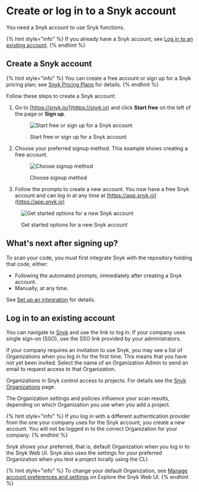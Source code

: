 # Create or log in to a Snyk account

You need a Snyk account to use Snyk functions.

{% hint style="info" %}
If you already have a Snyk account, see [Log in to an existing account](create-or-log-in-to-a-snyk-account.md#log-in-to-an-existing-account).
{% endhint %}

## Create a Snyk account

{% hint style="info" %}
You can create a free account or sign up for a Snyk pricing plan; see [Snyk Pricing Plans](../../implement-snyk/enterprise-implementation-guide/trial-limitations.md) for details.
{% endhint %}

Follow these steps to create a Snyk account:

1.  Go to [https://snyk.io/](https://snyk.io) and click **Start free** on the left of the page or **Sign up**.

    <figure><img src="../../.gitbook/assets/start-free_signup.png" alt="Start free or sign up for a Snyk account"><figcaption><p>Start free or sign up for a Snyk account</p></figcaption></figure>
2.  Choose your preferred signup method. This example shows creating a free account.

    <figure><img src="../../.gitbook/assets/signin_method_10nov2022.png" alt="Choose signup method"><figcaption><p>Choose signup method</p></figcaption></figure>
3. Follow the prompts to create a new account. You now have a free Snyk account and can log in at any time at [https://app.snyk.io](https://app.snyk.io)

<figure><img src="../../.gitbook/assets/new_acct_created-10nov2022.png" alt="Get started options for a new Snyk account"><figcaption><p>Get started options for a new Snyk account</p></figcaption></figure>

## **What's next after signing up?**

To scan your code, you must first integrate Snyk with the repository holding that code, either:

* Following the automated prompts, immediately after creating a Snyk account.
* Manually, at any time.

See [Set up an integration](set-up-an-integration.md) for details.

## Log in to an existing account

You can navigate to [Snyk](https://snyk.io/) and use the link to log in. If your company uses single sign-on (SSO), use the SSO link provided by your administrators.

If your company requires an invitation to use Snyk, you may see a list of Organizations when you log in for the first time. This means that you have not yet been invited. Select the name of an Organization Admin to send an email to request access to that Organization.

Organizations in Snyk control access to projects. For details see the [Snyk Organizations](../../snyk-admin/groups-and-organizations/organizations/) page.

The Organization settings and policies influence your scan results, depending on which Organization you use when you add a project.

{% hint style="info" %}
If you log in with a different authentication provider from the one your company uses for the Snyk account, you create a new account. You will not be logged in to the correct Organization for your company.
{% endhint %}

Snyk shows your preferred, that is, default Organization when you log in to the Snyk Web UI. Snyk also uses the settings for your preferred Organization when you test a project locally using the CLI.

{% hint style="info" %}
To change your default Organization, see [Manage account preferences and settings](../explore-the-snyk-web-ui.md#manage-account-preferences-and-settings) on Explore the Snyk Web UI.
{% endhint %}
